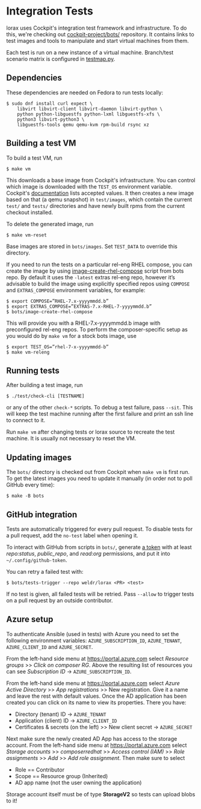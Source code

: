 # Integration Tests

lorax uses Cockpit's integration test framework and infrastructure. To do this,
we're checking out
[cockpit-project/bots/](https://github.com/cockpit-project/bots) repository.
It contains links to test
images and tools to manipulate and start virtual machines from them.

Each test is run on a new instance of a virtual machine.
Branch/test scenario matrix is configured in
[testmap.py](https://github.com/cockpit-project/bots/blob/master/task/testmap.py).

## Dependencies

These dependencies are needed on Fedora to run tests locally:

    $ sudo dnf install curl expect \
        libvirt libvirt-client libvirt-daemon libvirt-python \
        python python-libguestfs python-lxml libguestfs-xfs \
        python3 libvirt-python3 \
        libguestfs-tools qemu qemu-kvm rpm-build rsync xz

## Building a test VM

To build a test VM, run

    $ make vm

This downloads a base image from Cockpit's infrastructure. You can control
which image is downloaded with the `TEST_OS` environment variable. Cockpit's
[documentation](https://github.com/cockpit-project/cockpit/blob/master/test/README.md#test-configuration)
lists accepted values. It then creates a new image based on that (a qemu
snapshot) in `test/images`, which contain the current `test/` and `tests/`
directories and
have newly built rpms from the current checkout installed.

To delete the generated image, run

    $ make vm-reset

Base images are stored in `bots/images`. Set `TEST_DATA` to override this
directory.

If you need to run the tests on a particular rel-eng RHEL compose, you can
create the image by using [image-create-rhel-compose](https://github.com/cockpit-project/bots/blob/master/image-create-rhel-compose)
script from bots repo. By default it uses the `-latest` extras rel-eng repo,
however it’s advisable to build the image using explicitly specified repos
using `COMPOSE` and `EXTRAS_COMPOSE` environment variables, for example:

    $ export COMPOSE=”RHEL-7.x-yyyymmdd.b”
    $ export EXTRAS_COMPOSE=”EXTRAS-7.x-RHEL-7-yyyymmdd.b”
    $ bots/image-create-rhel-compose

This will provide you with a RHEL-7.x-yyyymmdd.b image with preconfigured
rel-eng repos. To perform the composer-specific setup as you would do by `make vm`
for a stock bots image, use

    $ export TEST_OS=”rhel-7-x-yyyymmdd-b”
    $ make vm-releng


## Running tests

After building a test image, run

    $ ./test/check-cli [TESTNAME]

or any of the other `check-*` scripts. To debug a test failure, pass `--sit`.
This will keep the test machine running after the first failure and print an
ssh line to connect to it.

Run `make vm` after changing tests or lorax source to recreate the test
machine. It is usually not necessary to reset the VM.

## Updating images

The `bots/` directory is checked out from Cockpit when `make vm` is first run.
To get the latest images you need to update it manually (in order not to poll
GitHub every time):

    $ make -B bots

## GitHub integration

Tests are automatically triggered for every pull request. To disable tests for
a pull request, add the `no-test` label when opening it.

To interact with GitHub from scripts in `bots/`, generate [a
token](https://github.com/settings/tokens) with at least *repo:status*,
*public_repo*, and *read:org* permissions, and put it into
`~/.config/github-token`.

You can retry a failed test with:

    $ bots/tests-trigger --repo weldr/lorax <PR> <test>

If no test is given, all failed tests will be retried. Pass `--allow` to
trigger tests on a pull request by an outside contributor.


## Azure setup

To authenticate Ansible (used in tests) with Azure you need to set the following
environment variables:
`AZURE_SUBSCRIPTION_ID`, `AZURE_TENANT`, `AZURE_CLIENT_ID` and `AZURE_SECRET`.

From the left-hand side menu at https://portal.azure.com select
*Resource groups* >> *Click on composer RG*. Above the resulting list of resources
you can see *Subscription ID* -> `AZURE_SUBSCRIPTION_ID`.

From the left-hand side menu at https://portal.azure.com select
*Azure Active Directory* >> *App registrations* >> New registration. Give it a name
and leave the rest with default values. Once the AD application has been created
you can click on its name to view its properties. There you have:

* Directory (tenant) ID -> `AZURE_TENANT`
* Application (client) ID -> `AZURE_CLIENT_ID`
* Certificates & secrets (on the left) >> New client secret -> `AZURE_SECRET`

Next make sure the newly created AD App has access to the storage account.
From the left-hand side menu at https://portal.azure.com select
*Storage accounts* >> *composerredhat* >> *Access control (IAM)* >>
*Role assignments* >> *Add* >> *Add role assignment*. Then make sure to select
- Role == Contributor
- Scope == Resource group (Inherited)
- AD app name (not the user owning the application)


Storage account itself must be of type **StorageV2** so tests can upload blobs
to it!
